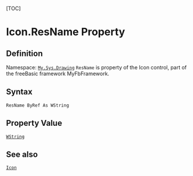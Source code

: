 [TOC]
# Icon.ResName Property

## Definition
Namespace: [`My.Sys.Drawing`](My.Sys.Drawing.md)
`ResName` is property of the Icon control, part of the freeBasic framework MyFbFramework.
## Syntax
```freeBasic
ResName ByRef As WString
```
## Property Value
[`WString`]("https://www.freebasic.net/wiki/KeyPgWString")
## See also
[`Icon`](Icon.md)
